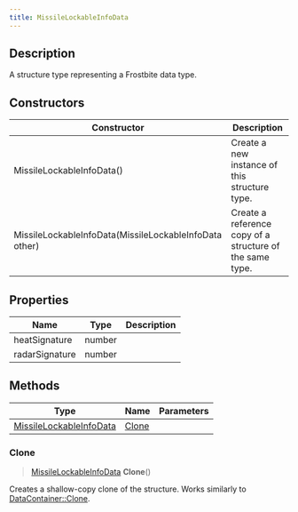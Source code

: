 ```yaml
---
title: MissileLockableInfoData
---
```

## Description

A structure type representing a Frostbite data type.

## Constructors

| Constructor                                            | Description                                              |
| ------------------------------------------------------ | -------------------------------------------------------- |
| MissileLockableInfoData()                              | Create a new instance of this structure type.            |
| MissileLockableInfoData(MissileLockableInfoData other) | Create a reference copy of a structure of the same type. |

## Properties

| Name           | Type   | Description |
| -------------- | ------ | ----------- |
| heatSignature  | number |             |
| radarSignature | number |             |

## Methods

| Type                                               | Name            | Parameters |
| -------------------------------------------------- | --------------- | ---------- |
| [MissileLockableInfoData](MissileLockableInfoData) | [Clone](#clone) |            |

### Clone

> [MissileLockableInfoData](MissileLockableInfoData) **Clone**()

Creates a shallow-copy clone of the structure. Works similarly to [DataContainer::Clone](/vext/ref/shared/class/datacontainer#clone).
